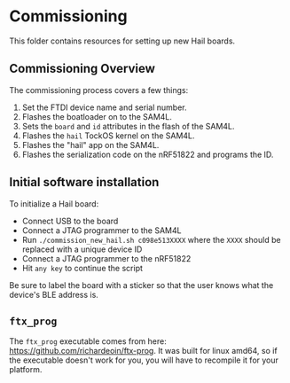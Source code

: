 Commissioning
=============

This folder contains resources for setting up new Hail boards.

Commissioning Overview
----------------------

The commissioning process covers a few things:

1. Set the FTDI device name and serial number.
2. Flashes the boatloader on to the SAM4L.
3. Sets the `board` and `id` attributes in the flash of the SAM4L.
4. Flashes the `hail` TockOS kernel on the SAM4L.
5. Flashes the "hail" app on the SAM4L.
6. Flashes the serialization code on the nRF51822 and programs the ID.

Initial software installation
-----------------------------

To initialize a Hail board:

 * Connect USB to the board
 * Connect a JTAG programmer to the SAM4L
 * Run `./commission_new_hail.sh c098e513XXXX` where the `XXXX` should be
   replaced with a unique device ID
 * Connect a JTAG programmer to the nRF51822
 * Hit `any key` to continue the script

Be sure to label the board with a sticker so that the user knows what the
device's BLE address is.


`ftx_prog`
----------

The `ftx_prog` executable comes from here:
https://github.com/richardeoin/ftx-prog.
It was built for linux amd64, so if the executable doesn't work for you,
you will have to recompile it for your platform.
